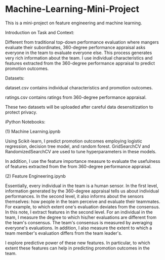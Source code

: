 # Machine-Learning-Mini-Project

This is a mini-project on feature engineering and machine learning.

Introduction on Task and Context:

Different from traditional top-down performance evaluation where mangers evaluate their subordinates, 360-degree performance appraisal asks everyone in the team to evaluate everyone else. This process generates very rich information about the team. I use individual characteristics and features extracted from the 360-degree performance appraisal to predict promotion outcomes.

Datasets:

dataset.csv contains individual characteristics and promotion outcomes.

ratings.csv contains ratings from 360-degree performance appraisal.

These two datasets will be uploaded after careful data desensitization to protect privacy.

iPython Notebooks:

(1) Machine Learning.ipynb

Using Scikit-learn, I predict promotion outcomes employing logistic regression, decision tree model, and random forest. GridSearchCV and RandomizedSearchCV are used to tune hyperparameters in these models. 

In addition, I use the feature importance measure to evaluate the usefulness of features extracted from the from 360-degree performance appraisal.

(2) Feature Engineering.ipynb

Essentially, every individual in the team is a human sensor. In the first level, information generated by the 360-degree appraisal tells us about individual performances. In the second level, it also informs about the sensors themselves: how people in the team perceive and evaluate their teammates. For example, to which extent one's evaluation deviates from the consensus.
In this note, I extract features in the second level. For an individual in the team, I measure the degree to which his/her evaluations are different from the team's consensus. The team's consensus is measured by averaging everyone's evaluations. In addition, I also measure the extent to which a team member's evaluation differs from the team leader's.

I explore predictive power of these new features. In particular, to which extent these features can help in predicting promotion outcomes in the team.
